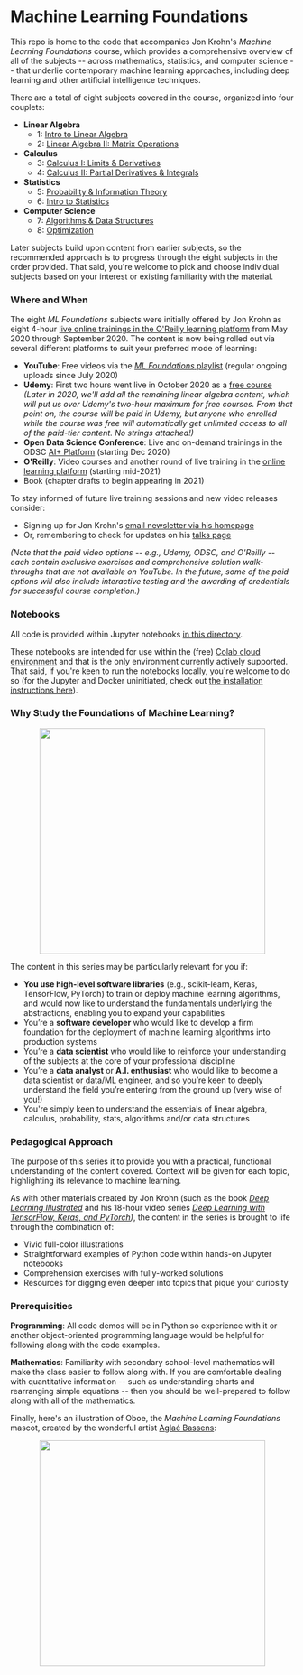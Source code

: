 # Machine Learning Foundations

This repo is home to the code that accompanies Jon Krohn's *Machine Learning Foundations* course, which provides a comprehensive overview of all of the subjects -- across mathematics, statistics, and computer science -- that underlie contemporary machine learning approaches, including deep learning and other artificial intelligence techniques. 

There are a total of eight subjects covered in the course, organized into four couplets: 

* **Linear Algebra**
   * 1: [Intro to Linear Algebra](https://github.com/jonkrohn/ML-foundations/blob/master/notebooks/1-intro-to-linear-algebra.ipynb)
   * 2: [Linear Algebra II: Matrix Operations](https://github.com/jonkrohn/ML-foundations/blob/master/notebooks/2-linear-algebra-ii.ipynb)
* **Calculus**
   * 3: [Calculus I: Limits & Derivatives](https://github.com/jonkrohn/ML-foundations/blob/master/notebooks/3-calculus-i.ipynb)
   * 4: [Calculus II: Partial Derivatives & Integrals](https://github.com/jonkrohn/ML-foundations/blob/master/notebooks/4-calculus-ii.ipynb)
* **Statistics**
   * 5: [Probability & Information Theory](https://github.com/jonkrohn/ML-foundations/blob/master/notebooks/5-probability.ipynb)
   * 6: [Intro to Statistics](https://github.com/jonkrohn/ML-foundations/blob/master/notebooks/6-statistics.ipynb)
* **Computer Science**
   * 7: [Algorithms & Data Structures](https://github.com/jonkrohn/ML-foundations/blob/master/notebooks/7-algos-and-data-structures.ipynb)
   * 8: [Optimization](https://github.com/jonkrohn/ML-foundations/blob/master/notebooks/8-optimization.ipynb)
   
Later subjects build upon content from earlier subjects, so the recommended approach is to progress through the eight subjects in the order provided. That said, you're welcome to pick and choose individual subjects based on your interest or existing familiarity with the material.

### Where and When

The eight *ML Foundations* subjects were initially offered by Jon Krohn as eight 4-hour [live online trainings in the O'Reilly learning platform](https://www.oreilly.com/search/?query=machine%20learning%20foundations&formats=live%20online%20training&sort=relevance) from May 2020 through September 2020. The content is now being rolled out via several different platforms to suit your preferred mode of learning: 

* **YouTube**: Free videos via the [*ML Foundations* playlist](https://www.youtube.com/playlist?list=PLRDl2inPrWQW1QSWhBU0ki-jq_uElkh2a) (regular ongoing uploads since July 2020)
* **Udemy**: First two hours went live in October 2020 as a [free course](https://www.udemy.com/course/machine-learning-data-science-foundations-masterclass/) *(Later in 2020, we'll add all the remaining linear algebra content, which will put us over Udemy's two-hour maximum for free courses. From that point on, the course will be paid in Udemy, but anyone who enrolled while the course was free will automatically get unlimited access to all of the paid-tier content. No strings attached!)*
* **Open Data Science Conference**: Live and on-demand trainings in the ODSC [AI+ Platform](https://aiplus.odsc.com/pages/mlbootcamp) (starting Dec 2020)
* **O'Reilly**: Video courses and another round of live training in the [online learning platform](https://learning.oreilly.com) (starting mid-2021)
* Book (chapter drafts to begin appearing in 2021)

To stay informed of future live training sessions and new video releases consider: 

* Signing up for Jon Krohn's [email newsletter via his homepage](https://www.jonkrohn.com/)
* Or, remembering to check for updates on his [talks page](https://www.jonkrohn.com/talks)

*(Note that the paid video options -- e.g., Udemy, ODSC, and O'Reilly -- each contain exclusive exercises and comprehensive solution walk-throughs that are not available on YouTube. In the future, some of the paid options will also include interactive testing and the awarding of credentials for successful course completion.)*

### Notebooks

All code is provided within Jupyter notebooks [in this directory](https://github.com/jonkrohn/DLTFpT/blob/master/notebooks/). 

These notebooks are intended for use within the (free) [Colab cloud environment](https://colab.research.google.com) and that is the only environment currently actively supported. That said, if you're keen to run the notebooks locally, you're welcome to do so (for the Jupyter and Docker uninitiated, check out [the installation instructions here](https://github.com/jonkrohn/DLTFpT/tree/master/installation)). 


### Why Study the Foundations of Machine Learning? 

<p align="center">
  <img src="https://github.com/jonkrohn/ML-foundations/blob/master/img/ML-house.png" width="400" align="center">
</p>

The content in this series may be particularly relevant for you if: 

* **You use high-level software libraries** (e.g., scikit-learn, Keras, TensorFlow, PyTorch) to train or deploy machine learning algorithms, and would now like to understand the fundamentals underlying the abstractions, enabling you to expand your capabilities
* You’re a **software developer** who would like to develop a firm foundation for the deployment of machine learning algorithms into production systems
* You’re a **data scientist** who would like to reinforce your understanding of the subjects at the core of your professional discipline
* You’re a **data analyst** or **A.I. enthusiast** who would like to become a data scientist or data/ML engineer, and so you’re keen to deeply understand the field you’re entering from the ground up (very wise of you!) 
* You're simply keen to understand the essentials of linear algebra, calculus, probability, stats, algorithms and/or data structures


### Pedagogical Approach

The purpose of this series it to provide you with a practical, functional understanding of the content covered. Context will be given for each topic, highlighting its relevance to machine learning. 

As with other materials created by Jon Krohn (such as the book *[Deep Learning Illustrated](https://www.deeplearningillustrated.com/)* and his 18-hour video series *[Deep Learning with TensorFlow, Keras, and PyTorch](https://github.com/jonkrohn/DLTFpT/))*, the content in the series is brought to life through the combination of:

* Vivid full-color illustrations 
* Straightforward examples of Python code within hands-on Jupyter notebooks
* Comprehension exercises with fully-worked solutions
* Resources for digging even deeper into topics that pique your curiosity


### Prerequisities

**Programming**: All code demos will be in Python so experience with it or another object-oriented programming language would be helpful for following along with the code examples.

**Mathematics**: Familiarity with secondary school-level mathematics will make the class easier to follow along with. If you are comfortable dealing with quantitative information -- such as understanding charts and rearranging simple equations -- then you should be well-prepared to follow along with all of the mathematics.



Finally, here's an illustration of Oboe, the *Machine Learning Foundations* mascot, created by the wonderful artist [Aglaé Bassens](https://www.aglaebassens.com): 

<p align="center">
  <img src="https://github.com/jonkrohn/ML-foundations/blob/master/img/Oboe.jpg" width="400" align="center">
</p>
